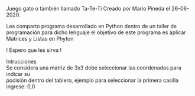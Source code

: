 Juego gato o también llamado Ta-Te-Ti
Creado por Mario Pineda el 26-06-2020.

Les comparto programa desarrollado en Python dentro de un taller de programación para dicho lenguaje
el objetivo de este programa es aplicar Matrices y Listas en Phyton

! Espero que les sirva !

Intrucciones  
Se considera una matriz de 3x3 debe seleccionar las coordenadas para indicar su  
pocisión dentro del tablero, ejemplo para seleccionar la primera casilla ingrese: 0,0 

         
